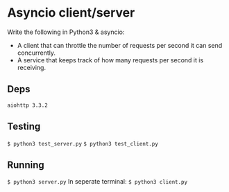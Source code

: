 # Asyncio client/server

Write the following in Python3 & asyncio:
- A client that can throttle the number of requests per second it can send concurrently.
- A service that keeps track of how many requests per second it is receiving.

## Deps
`aiohttp 3.3.2`

## Testing
`$ python3 test_server.py`
`$ python3 test_client.py`

## Running
`$ python3 server.py`
In seperate terminal:
`$ python3 client.py`

